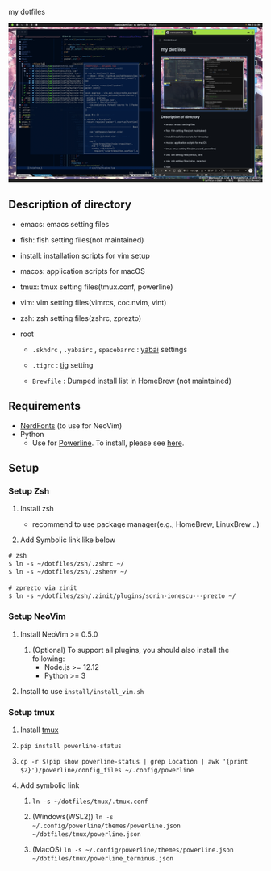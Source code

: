 my dotfiles

![](snapshots/screenshot.png)

## Description of directory

- emacs: emacs setting files

- fish: fish setting files(not maintained)

- install: installation scripts for vim setup

- macos: application scripts for macOS

- tmux: tmux setting files(tmux.conf, powerline)

- vim: vim setting files(vimrcs, coc.nvim, vint)

- zsh: zsh setting files(zshrc, zprezto)

- root

    - `.skhdrc` , `.yabairc` , `spacebarrc` : [yabai](https://github.com/koekeishiya/yabai) settings

    - `.tigrc` : [tig](https://github.com/jonas/tig) setting

    - `Brewfile` : Dumped install list in HomeBrew (not maintained)

## Requirements

- [NerdFonts](https://github.com/ryanoasis/nerd-fonts) (to use for NeoVim)
- Python
    - Use for [Powerline](https://github.com/powerline/powerline). To install, please see [here](https://powerline.readthedocs.io/en/latest/installation.html#generic-requirements).

## Setup

### Setup Zsh

1. Install zsh
    - recommend to use package manager(e.g., HomeBrew, LinuxBrew ..)

1. Add Symbolic link like below

```
# zsh
$ ln -s ~/dotfiles/zsh/.zshrc ~/
$ ln -s ~/dotfiles/zsh/.zshenv ~/

# zprezto via zinit
$ ln -s ~/dotfiles/zsh/.zinit/plugins/sorin-ionescu---prezto ~/
```

### Setup NeoVim

1. Install NeoVim >= 0.5.0
    1. (Optional) To support all plugins, you should also install the following:
        - Node.js >= 12.12
        - Python >= 3

1. Install to use `install/install_vim.sh`

### Setup tmux

1. Install [tmux](https://github.com/tmux/tmux)

1. `pip install powerline-status`

1. `cp -r $(pip show powerline-status | grep Location | awk '{print $2}')/powerline/config_files ~/.config/powerline`

1. Add symbolic link

    1. `ln -s ~/dotfiles/tmux/.tmux.conf`

    1. (Windows(WSL2)) `ln -s ~/.config/powerline/themes/powerline.json ~/dotfiles/tmux/powerline.json`

    1. (MacOS) `ln -s ~/.config/powerline/themes/powerline.json ~/dotfiles/tmux/powerline_terminus.json`

<!--
vim: ts=4 sts=4 sw=4 et :
-->
